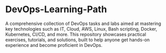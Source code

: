 # DevOps-Learning-Path
A comprehensive collection of DevOps tasks and labs aimed at mastering key technologies such as IT, Cloud, AWS, Linux, Bash scripting, Docker, Kubernetes, CI/CD, and more. This repository showcases practical exercises, tutorials, and solutions, built to help anyone get hands-on experience and become proficient in DevOps.
